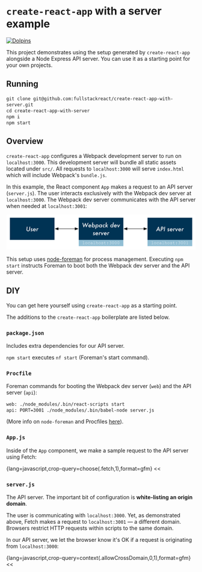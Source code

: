 # `create-react-app` with a server example

 [![Dolpins](https://cdn.rawgit.com/fullstackio/cq/master/doc/readme/dolphins-badge-ff00ff.svg)](https://www.fullstackreact.com)

This project demonstrates using the setup generated by `create-react-app` alongside a Node Express API server. You can use it as a starting point for your own projects.

## Running

```
git clone git@github.com:fullstackreact/create-react-app-with-server.git
cd create-react-app-with-server
npm i
npm start
```

## Overview

`create-react-app` configures a Webpack development server to run on `localhost:3000`. This development server will bundle all static assets located under `src/`. All requests to `localhost:3000` will serve `index.html` which will include Webpack's `bundle.js`.

In this example, the React component `App` makes a request to an API server (`server.js`). The user interacts exclusively with the Webpack dev server at `localhost:3000`. The Webpack dev server communicates with the API server when needed at `localhost:3001`:

![Flow diagram](./flow-diagram.png)

This setup uses [node-foreman](https://github.com/strongloop/node-foreman) for process management. Executing `npm start` instructs Foreman to boot both the Webpack dev server and the API server.

## DIY

You can get here yourself using `create-react-app` as a starting point.

The additions to the `create-react-app` boilerplate are listed below.

### `package.json`

Includes extra dependencies for our API server.

`npm start` executes `nf start` (Foreman's start command).

### `Procfile`

Foreman commands for booting the Webpack dev server (`web`) and the API server (`api`):

```
web: ./node_modules/.bin/react-scripts start
api: PORT=3001 ./node_modules/.bin/babel-node server.js
```

(More info on `node-foreman` and Procfiles [here](https://github.com/strongloop/node-foreman)).

### `App.js`

Inside of the `App` component, we make a sample request to the API server using Fetch:

{lang=javascript,crop-query=choose(.fetch,1),format=gfm}
<<[](src/App.js)

### `server.js`

The API server. The important bit of configuration is **white-listing an origin domain**.

The user is communicating with `localhost:3000`. Yet, as demonstrated above, Fetch makes a request to `localhost:3001` — a different domain. Browsers restrict HTTP requests within scripts to the same domain.

In our API server, we let the browser know it's OK if a request is originating from `localhost:3000`:

{lang=javascript,crop-query=context(.allowCrossDomain,0,1),format=gfm}
<<[](server.js)
